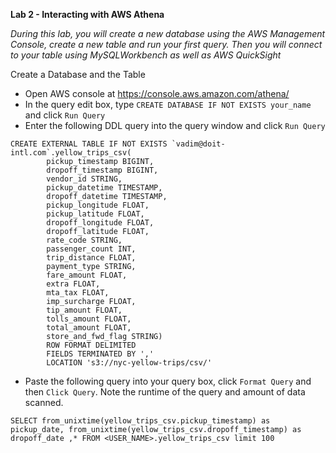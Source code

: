 **Lab 2 - Interacting with AWS Athena**

*During this lab, you will create a new database using the AWS Management Console, create a new table and run your first query. Then you will connect to your table using MySQLWorkbench as well as AWS QuickSight*

Create a Database and the Table
 - Open AWS console at https://console.aws.amazon.com/athena/
 - In the query edit box, type ```CREATE DATABASE IF NOT EXISTS your_name``` and click ```Run Query```
 - Enter the following DDL query into the query window and click ```Run Query```
 
 ```
CREATE EXTERNAL TABLE IF NOT EXISTS `vadim@doit-intl.com`.yellow_trips_csv(
         pickup_timestamp BIGINT,
         dropoff_timestamp BIGINT,
         vendor_id STRING,
         pickup_datetime TIMESTAMP,
         dropoff_datetime TIMESTAMP,
         pickup_longitude FLOAT,
         pickup_latitude FLOAT,
         dropoff_longitude FLOAT,
         dropoff_latitude FLOAT,
         rate_code STRING,
         passenger_count INT,
         trip_distance FLOAT,
         payment_type STRING,
         fare_amount FLOAT,
         extra FLOAT,
         mta_tax FLOAT,
         imp_surcharge FLOAT,
         tip_amount FLOAT,
         tolls_amount FLOAT,
         total_amount FLOAT,
         store_and_fwd_flag STRING)
         ROW FORMAT DELIMITED
         FIELDS TERMINATED BY ',' 
         LOCATION 's3://nyc-yellow-trips/csv/'
```
 - Paste the following query into your query box, click ```Format Query``` and then ```Click Query```. Note the runtime of the query and amount of data scanned. 

 ```
SELECT from_unixtime(yellow_trips_csv.pickup_timestamp) as pickup_date, from_unixtime(yellow_trips_csv.dropoff_timestamp) as dropoff_date ,* FROM <USER_NAME>.yellow_trips_csv limit 100
```
